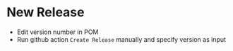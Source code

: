 # New Release

- Edit version number in POM
- Run github action `Create Release` manually and specify version as input